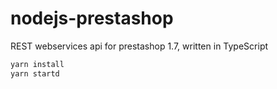 # nodejs-prestashop
REST webservices api for prestashop 1.7, written in TypeScript

```bash
yarn install
yarn startd
```